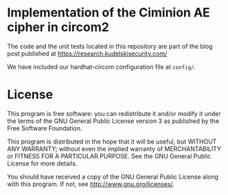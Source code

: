 # Implementation of the Ciminion AE cipher in circom2

The code and the unit tests located in this repository are part of the
blog post published at https://research.kudelskisecurity.com/

We have included our hardhat-circom configuration file at `config/`.

# License

This program is free software: you can redistribute it and/or modify it under the terms of the GNU General Public License version 3 as published by the Free Software Foundation.

This program is distributed in the hope that it will be useful, but WITHOUT ANY WARRANTY; without even the implied warranty of MERCHANTABILITY or FITNESS FOR A PARTICULAR PURPOSE. See the GNU General Public License for more details.

You should have received a copy of the GNU General Public License along with this program. If not, see http://www.gnu.org/licenses/.

